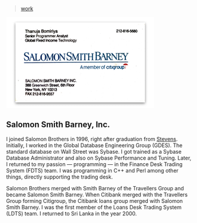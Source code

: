 > [work](./)

![salomon](photos/salomon.png)

## Salomon Smith Barney, Inc.

I joined Salomon Brothers in 1996, right after graduation from [Stevens](/profile/education/stevens).  Initially, I worked in the Global Database Engineering Group (GDES).  The standard database on Wall Street was Sybase.  I got trained as a Sybase Database Administrator and also on Sybase Performance and Tuning.  Later, I returned to my passion &mdash; programming &mdash; in the Finance Desk Trading System (FDTS) team.  I was programming in C++ and Perl among other things, directly supporting the trading desk.

Salomon Brothers merged with Smith Barney of the Travellers Group and became Salomon Smith Barney.  When Citibank merged with the Travellers Group forming Citigroup, the Citibank loans group merged with Salomon Smith Barney.  I was the first member of the Loans Desk Trading System (LDTS) team.  I returned to Sri Lanka in the year 2000.
